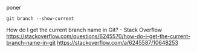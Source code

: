 
poner

    git branch --show-current 


How do I get the current branch name in Git? - Stack Overflow
https://stackoverflow.com/questions/6245570/how-do-i-get-the-current-branch-name-in-git
https://stackoverflow.com/a/6245587/10648253
